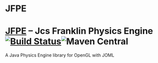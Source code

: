 # JFPE

# [JFPE](https://jcs-ci.github.io/JFPE/) – Jcs Franklin Physics Engine [![Build Status](https://travis-ci.org/JCS-CI/JFPE.svg?branch=master)](https://travis-ci.org/JCS-CI/JFPE)![Maven Central](https://img.shields.io/badge/version-loading-red.svg)
A Java Physics Engine library for OpenGL with JOML
